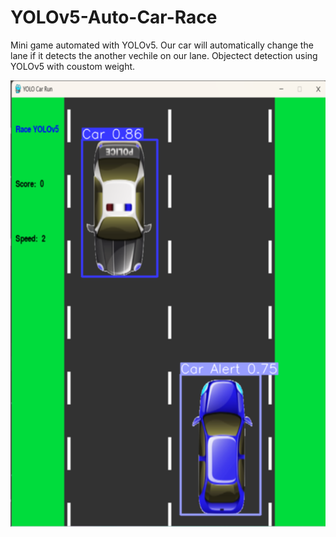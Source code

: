 # YOLOv5-Auto-Car-Race
Mini game automated with YOLOv5.
Our car will automatically change the lane if it detects the another vechile on our lane.
Objectect detection using YOLOv5 with coustom weight.


![Obj-Det](https://github.com/Bishal-Bhandari/YOLOv5-Auto-Car-Race/blob/master/asset/Screenshot%202022-06-30%20102023.png?raw=true) 
